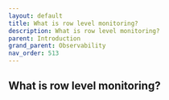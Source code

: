 ```yaml
---
layout: default
title: What is row level monitoring?
description: What is row level monitoring?
parent: Introduction
grand_parent: Observability
nav_order: 513
---
```


## What is row level monitoring?